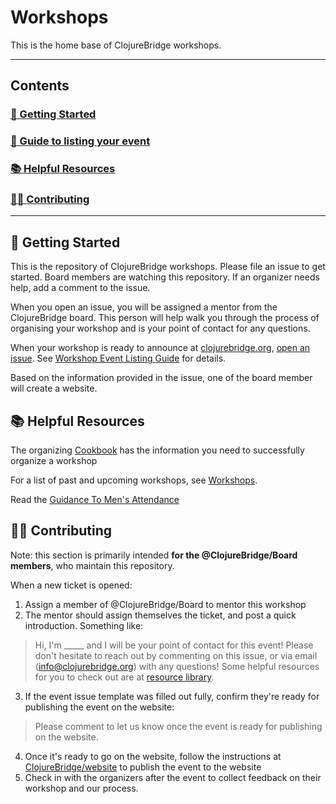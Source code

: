 # Workshops

This is the home base of ClojureBridge workshops.

---

## Contents

### [:rocket: Getting Started](#rocket-getting-started)
### [:memo: Guide to listing your event](./docs/workshop-listing-guide.md)
### [:books: Helpful Resources](#books-helpful-resources)
### [:woman_technologist: Contributing](#woman_technologist-contributing)

---

## :rocket: Getting Started

This is the repository of ClojureBridge workshops. Please file an issue to
get started. Board members are watching this repository. If an organizer needs
help, add a comment to the issue.

When you open an issue, you will be assigned a mentor from the ClojureBridge board.
This person will help walk you through the process of organising your workshop and is
your point of contact for any questions.

When your workshop is ready to announce at [clojurebridge.org](http://clojurebridge.org),
[open an issue](https://github.com/ClojureBridge/Workshops/issues/new).
See [Workshop Event Listing Guide](#workshop-event-listing-guide) for details.

Based on the information provided in the issue, one of the board
member will create a website.

## :books: Helpful Resources

The organizing [Cookbook](https://github.com/ClojureBridge/organizing/blob/master/README.md)
has the information you need to successfully organize a workshop

For a list of past and upcoming workshops, see [Workshops](http://clojurebridge.github.io/community-docs/workshops.html).

Read the [Guidance To Men's Attendance](https://github.com/ClojureBridge/organizing/blob/master/Guidance-to-Mens-Attendance.md)

## :woman_technologist: Contributing

Note: this section is primarily intended **for the @ClojureBridge/Board members**, who maintain this repository.

When a new ticket is opened:
1. Assign a member of @ClojureBridge/Board to mentor this workshop
2. The mentor should assign themselves the ticket, and post a quick introduction. Something like:

> Hi, I'm _____ and I will be your point of contact for this event! Please don't hesitate to reach out by commenting on this issue, or via email (info@clojurebridge.org) with any questions!
> Some helpful resources for you to check out are at [resource library](#books-resources).

3. If the event issue template was filled out fully, confirm they're ready for publishing the event on the website:

> Please comment to let us know once the event is ready for publishing on the website.

4. Once it's ready to go on the website, follow the instructions at [ClojureBridge/website](https://github.com/ClojureBridge/clojurebridge.github.io/) to publish the event to the website
5. Check in with the organizers after the event to collect feedback on their workshop and our process.
